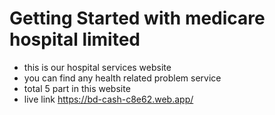 # Getting Started with medicare hospital limited

* this is our hospital services website
* you can find any health related problem service
* total 5 part in this website
* live link https://bd-cash-c8e62.web.app/


